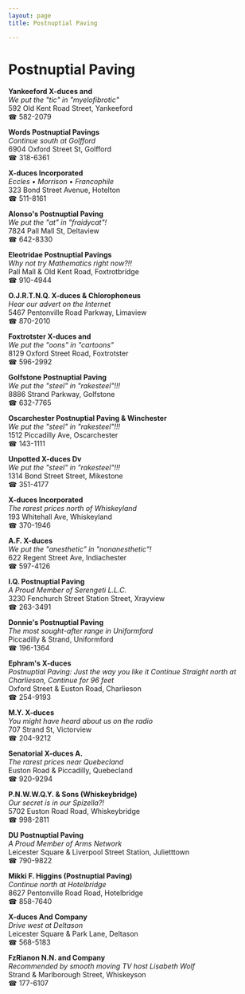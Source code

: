 ```yaml
---
layout: page 
title: Postnuptial Paving

---
```



# Postnuptial Paving


 **Yankeeford X-duces and**  
_We put the "tic" in "myelofibrotic"_  
592 Old Kent Road Street, Yankeeford  
☎ 582-2079

**Words Postnuptial Pavings**  
_Continue south at Golfford_  
6904 Oxford Street St, Golfford  
☎ 318-6361

**X-duces Incorporated**  
_Eccles • Morrison • Francophile_  
323 Bond Street Avenue, Hotelton  
☎ 511-8161

**Alonso's Postnuptial Paving**  
_We put the "at" in "fraidycat"!_  
7824 Pall Mall St, Deltaview  
☎ 642-8330

**Eleotridae Postnuptial Pavings**  
_Why not try Mathematics right now?!!_  
Pall Mall & Old Kent Road, Foxtrotbridge  
☎ 910-4944

**O.J.R.T.N.Q. X-duces & Chlorophoneus**  
_Hear our advert on the Internet_  
5467 Pentonville Road Parkway, Limaview  
☎ 870-2010

**Foxtrotster X-duces and**  
_We put the "oons" in "cartoons"_  
8129 Oxford Street Road, Foxtrotster  
☎ 596-2992

**Golfstone Postnuptial Paving**  
_We put the "steel" in "rakesteel"!!!_  
8886 Strand Parkway, Golfstone  
☎ 632-7765

**Oscarchester Postnuptial Paving & Winchester**  
_We put the "steel" in "rakesteel"!!!_  
1512 Piccadilly Ave, Oscarchester  
☎ 143-1111

**Unpotted X-duces Dv**  
_We put the "steel" in "rakesteel"!!!_  
1314 Bond Street Street, Mikestone  
☎ 351-4177

**X-duces Incorporated**  
_The rarest prices north of Whiskeyland_  
193 Whitehall Ave, Whiskeyland  
☎ 370-1946

**A.F. X-duces**  
_We put the "anesthetic" in "nonanesthetic"!_  
622 Regent Street Ave, Indiachester  
☎ 597-4126

**I.Q. Postnuptial Paving**  
_A Proud Member of Serengeti L.L.C._  
3230 Fenchurch Street Station Street, Xrayview  
☎ 263-3491

**Donnie's Postnuptial Paving**  
_The most sought-after range in Uniformford_  
Piccadilly & Strand, Uniformford  
☎ 196-1364

**Ephram's X-duces**  
_Postnuptial Paving: Just the way you like it 
Continue Straight north at Charlieson, Continue for 96 feet_  
Oxford Street & Euston Road, Charlieson  
☎ 254-9193

**M.Y. X-duces**  
_You might have heard about us on the radio_  
707 Strand St, Victorview  
☎ 204-9212

**Senatorial X-duces A.**  
_The rarest prices near Quebecland_  
Euston Road & Piccadilly, Quebecland  
☎ 920-9294

**P.N.W.W.Q.Y. & Sons (Whiskeybridge)**  
_Our secret is in our Spizella?!_  
5702 Euston Road Road, Whiskeybridge  
☎ 998-2811

**DU Postnuptial Paving**  
_A Proud Member of Arms Network_  
Leicester Square & Liverpool Street Station, Julietttown  
☎ 790-9822

**Mikki F. Higgins (Postnuptial Paving)**  
_Continue north at Hotelbridge_  
8627 Pentonville Road Road, Hotelbridge  
☎ 858-7640

**X-duces And Company**  
_Drive west at Deltason_  
Leicester Square & Park Lane, Deltason  
☎ 568-5183

**FzRianon N.N. and Company**  
_Recommended by smooth moving TV host Lisabeth Wolf_  
Strand & Marlborough Street, Whiskeyson  
☎ 177-6107

